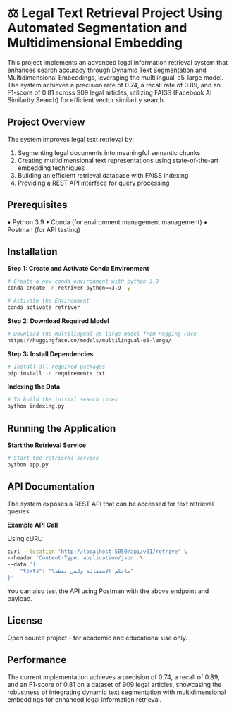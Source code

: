 # ⚖️ Legal Text Retrieval Project Using Automated Segmentation and Multidimensional Embedding

This project implements an advanced legal information retrieval system that enhances search accuracy through Dynamic Text Segmentation and Multidimensional Embeddings, leveraging the multilingual-e5-large model. The system achieves a precision rate of 0.74, a recall rate of 0.89, and an F1-score of 0.81 across 909 legal articles, utilizing FAISS (Facebook AI Similarity Search) for efficient vector similarity search.

## Project Overview

The system improves legal text retrieval by:
1. Segmenting legal documents into meaningful semantic chunks
2. Creating multidimensional text representations using state-of-the-art embedding techniques
3. Building an efficient retrieval database with FAISS indexing
4. Providing a REST API interface for query processing

## Prerequisites

• Python 3.9 
• Conda (for environment management management) 
• Postman (for API testing)

## Installation

**Step 1: Create and Activate Conda Environment**

```bash
# Create a new conda environment with python 3.9
conda create -n retriver python==3.9 -y

# Activate the Environment
conda activate retriver
```

**Step 2: Download Required Model**

```bash
# Download the multilingual-e5-large model from Hugging Face
https://huggingface.co/models/multilingual-e5-large/
```

**Step 3: Install Dependencies**

```bash
# Install all required packages
pip install -r requirements.txt
```

**Indexing the Data**

```bash
# To build the initial search index
python indexing.py
```

## Running the Application

**Start the Retrieval Service**

```bash
# Start the retrieval service
python app.py
```

## API Documentation

The system exposes a REST API that can be accessed for text retrieval queries.

**Example API Call**

Using cURL:

```bash
curl --location 'http://localhost:5050/api/v01/retrive' \
--header 'Content-Type: application/json' \
--data '{
    "texts": "ماحكم الاستقالة ولمن تعطى؟"
}'
```

You can also test the API using Postman with the above endpoint and payload.

## License

Open source project - for academic and educational use only.

## Performance

The current implementation achieves a precision of 0.74, a recall of 0.89, and an F1-score of 0.81 on a dataset of 909 legal articles, showcasing the robustness of integrating dynamic text segmentation with multidimensional embeddings for enhanced legal information retrieval.
